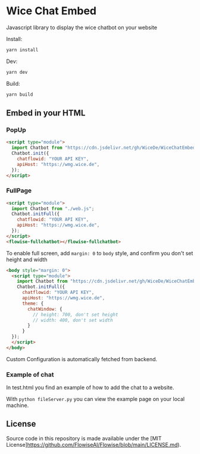 <!-- markdownlint-disable MD030 -->

# Wice Chat Embed

Javascript library to display the wice chatbot on your website


Install:

```bash
yarn install
```

Dev:

```bash
yarn dev
```

Build:

```bash
yarn build
```

## Embed in your HTML

### PopUp

```html
<script type="module">
  import Chatbot from "https://cdn.jsdelivr.net/gh/WiceDe/WiceChatEmbed/dist/web.js";
  Chatbot.init({
    chatflowid: "YOUR API KEY",
    apiHost: "https://wmg.wice.de",
  });
</script>
```

### FullPage

```html
<script type="module">
  import Chatbot from "./web.js";
  Chatbot.initFull({
    chatflowid: "YOUR API KEY",
    apiHost: "https://wmg.wice.de",
  });
</script>
<flowise-fullchatbot></flowise-fullchatbot>
```

To enable full screen, add `margin: 0` to <code>body</code> style, and confirm you don't set height and width

```html
<body style="margin: 0">
  <script type="module">
    import Chatbot from "https://cdn.jsdelivr.net/gh/WiceDe/WiceChatEmbed/dist/web.js";
    Chatbot.initFull({
      chatflowid: "YOUR API KEY",
      apiHost: "https://wmg.wice.de",
      theme: {
        chatWindow: {
          // height: 700, don't set height
          // width: 400, don't set width
        }
      }
  });
  </script>
</body>
```
Custom Configuration is automatically fetched from backend.

### Example of chat

In test.html you find an example of how to add the chat to a website.

With `python fileServer.py` you can view the example page on your local machine.

## License

Source code in this repository is made available under the [MIT License]https://github.com/FlowiseAI/Flowise/blob/main/LICENSE.md).
